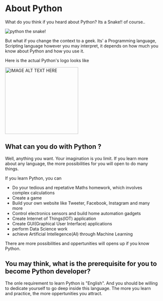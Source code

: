 # About Python

What do you think if you heard about Python?
Its a Snake!! of course..

![python the snake!](https://encrypted-tbn0.gstatic.com/images?q=tbn%3AANd9GcQawOpWPpTBZcJp2ST4Aem9ogSdlPlEgI9Awg&usqp=CAU "Python the Snake!")

But what if you change the context to a geek.
Its' a Programming language, Scripting language however you may interpret, it depends on how much you know about Python and how you use it.

Here is the actual Python's logo looks like

<a href="https://live.staticflickr.com/3763/13541540425_63372041e1_z.jpg 
" target="_blank"><img src="https://live.staticflickr.com/3763/13541540425_63372041e1_z.jpg" 
alt="IMAGE ALT TEXT HERE" width="240" height="220" /></a>


## What can you do with Python ?
Well, anything you want. Your imagination is you limit.
If you learn more about any language, the more possibilities for you will open to 
do many things.

If you learn Python, you can
* Do your tedious and repetative Maths homework, which involves
  complex calculations
* Create a game
* Build your own website like Tweeter, Facebook, Instagram and many more
* Control electronics sensors and build home automation gadgets 
* Create Internet of Things(IOT) application
* Create GUI(Graphical User Interface) applications
* perform Data Science work
* achieve Artificial Intellegence(AI) through Machine Learning 
  
There are more possibilities and oppertunities will opens up if you know Python.


## You may think, what is the prerequisite for you to become Python developer?
The onle requirement to learn Python is "English".
And you should be willing to dedicate yourself to go deep inside this language.
The more you learn and practice, the more oppertunities you attract.